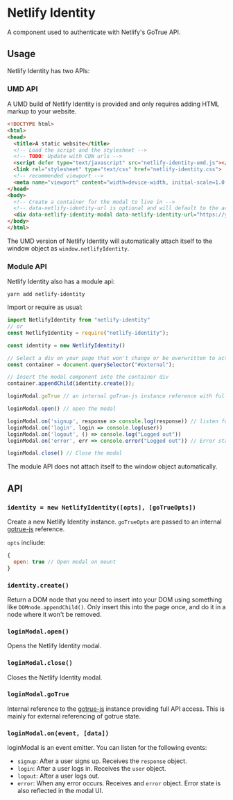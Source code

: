 # Netlify Identity

A component used to authenticate with Netlify's GoTrue API.

## Usage

Netlify Identity has two APIs:

### UMD API

A UMD build of Netlify Identity is provided and only requires adding HTML markup to your website.

```html
<!DOCTYPE html>
<html>
<head>
  <title>A static website</title>
  <!-- Load the script and the stylesheet -->
  <!-- TODO: Update with CDN urls -->
  <script defer type="text/javascript" src="netlify-identity-umd.js"></script>
  <link rel="stylesheet" type="text/css" href="netlify-identity.css">
  <!-- recommended viewport -->
  <meta name="viewport" content="width=device-width, initial-scale=1.0, maximum-scale=1">
</head>
<body>
  <!-- Create a container for the modal to live in -->
  <!-- data-netlify-identity-url is optional and will default to the active domain-->
  <div data-netlify-identity-modal data-netlify-identity-url="https://your-website.com/.netlify/identity" ></div>
</body>
</html>
```

The UMD version of Netlify Identity will automatically attach itself to the window object as `window.netlifyIdentity`.

### Module API

Netlify Identity also has a module api:

```
yarn add netlify-identity
```

Import or require as usual:

```js
import NetlifyIdentity from "netlify-identity"
// or
const NetlifyIdentity = require("netlify-identity");

const identity = new NetlifyIdentity()

// Select a div on your page that won't change or be overwritten to act as a container
const container = document.querySelector("#external");

// Insert the modal component into the container div
container.appendChild(identity.create());

loginModal.goTrue // an internal goTrue-js instance reference with full API access

loginModal.open() // open the modal

loginModal.on('signup', response => console.log(response)) // listen for important events to read from the goTrue state
loginModal.on('login', login => console.log(user))
loginModal.on('logout', () => console.log("Logged out"))
loginModal.on('error', err => console.error("Logged out")) // Error state will be displayed in modal as well

loginModal.close() // Close the modal
```

The module API does not attach itself to the window object automatically.

## API

### `identity = new NetlifyIdentity([opts], [goTrueOpts])`
Create a new Netlify Identity instance. `goTrueOpts` are passed to an internal [gotrue-js][gt] reference.

`opts` incliude:

```js
{
  open: true // Open modal on mount
}
```

### `identity.create()`
Return a DOM node that you need to insert into your DOM using something like `DOMnode.appendChild()`.  Only insert this into the page once, and do it in a node where it won't be removed.

### `loginModal.open()`
Opens the Netlify Identity modal.  

### `loginModal.close()`
Closes the Netlify Identity modal.

### `loginModal.goTrue`
Internal reference to the [gotrue-js][gt] instance providing full API access.  This is mainly for external referencing of gotrue state.

### `loginModal.on(event, [data])`

loginModal is an event emitter.  You can listen for the following events:

- `signup`: After a user signs up.  Receives the `response` object.
- `login`: After a user logs in.  Receives the `user` object.
- `logout`: After a user logs out.
- `error`: When any error occurs.  Receives and `error` object.  Error state is also reflected in the modal UI.

[gt]: https://github.com/netlify/gotrue-js
